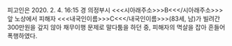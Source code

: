 피고인은 2020. 2. 4. 16:15 경 의정부시 <<<시아래주소>>>B<<</시아래주소>>> 앞 노상에서 피해자 <<<내국인이름>>>C<<</내국인이름>>>(83세, 남)가 빌려간 300만원을 갚지 않아 채무이행 문제로 말다툼을 하던 중, 피해자의 멱살을 잡아 흔들어 폭행하였다.